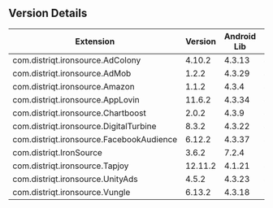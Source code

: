 ## Version Details

| Extension | Version | Android Lib | iOS Lib |
| --- | --- | --- | --- |
| com.distriqt.ironsource.AdColony | 4.10.2 | 4.3.13 | 4.3.15 |
| com.distriqt.ironsource.AdMob | 1.2.2 | 4.3.29 | 4.3.34 |
| com.distriqt.ironsource.Amazon | 1.1.2 | 4.3.4 | 4.3.6 |
| com.distriqt.ironsource.AppLovin | 11.6.2 | 4.3.34 | 4.3.35 |
| com.distriqt.ironsource.Chartboost | 2.0.2 | 4.3.9 | 4.3.10 |
| com.distriqt.ironsource.DigitalTurbine | 8.3.2 | 4.3.22 | 4.3.25 |
| com.distriqt.ironsource.FacebookAudience | 6.12.2 | 4.3.37 | 4.3.37 |
| com.distriqt.IronSource | 3.6.2 | 7.2.4 | 7.2.4 |
| com.distriqt.ironsource.Tapjoy | 12.11.2 | 4.1.21 | 4.1.21 |
| com.distriqt.ironsource.UnityAds | 4.5.2 | 4.3.23 | 4.3.23 |
| com.distriqt.ironsource.Vungle | 6.13.2 | 4.3.18 | 4.3.22  |

